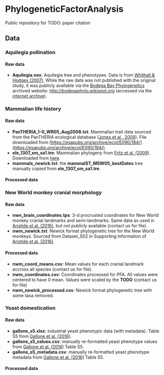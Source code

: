 # PhylogeneticFactorAnalysis
Public repository for TODO: paper citation

## Data

### Aquilegia pollination
#### Raw data
- __Aquilegia.nex__: Aquilegia tree and phenotypes. Data is from [Whithall & Hodges (2007)](https://doi.org/10.1038/nature05857). While the raw data was not published with the original study, it was publicly available via the [Bodega Bay Phylogenetics](http://treethinkers.org/) archived website: http://bodegaphylo.wikispot.org (accessed via the [internet archive](https://archive.org/)).

### Mammalian life history
#### Raw data
- __PanTHERIA_1-0_WR05_Aug2008.txt__: Mammalian trait data sourced from the PanTHERIA ecological database ([Jones et al., 2009](https://doi.org/10.1890/08-1494.1)). File downloaded from [https://esapubs.org/archive/ecol/E090/184/](https://esapubs.org/archive/ecol/E090/184/).
- __ele_1307_sm_sa1.tre__: Mammalian phylogeny from [Fritz et al. (2009)](https://doi.org/10.1111/j.1461-0248.2009.01307.x). Downloaded from [here](https://onlinelibrary.wiley.com/action/downloadSupplement?doi=10.1111%2Fj.1461-0248.2009.01307.x&file=ELE_1307_sm_SA1.tre).
- __mammals_newick.txt__: the __mammalST_MSW05_bestDates__ tree manually copied from  __ele_1307_sm_sa1.tre__.
#### Processed data

### New World monkey cranial morphology
#### Raw data
- __nwn_brain_coordinates.tps__: 3-d procrusted coordinates for New World monkey cranial landmarks and semi-landmarks. Same data as used in [Aristide et al. (2016)](https://doi.org/10.1073/pnas.1514473113), but not publicly available (contact us for file).
- __nwm_newick.txt__: Newick format phylogenetic tree for the New World monkeys. Sourced from Dataset_S02 in Supporting Information of [Aristide et al. (2016)](https://doi.org/10.1073/pnas.1514473113).
#### Processed data
- __nwm_coord_means.csv__: Mean values for each cranial landmark accross all species (contact us for file).
- __nwm_coordinates.csv__: Coordinates processed for PFA. All values were centered to have 0 mean. Values were scaled by the __TODO__ (contact us for file)
- __nwm_newick_processed.csv__: Newick format phylogenetic tree with some taxa removed.



### Yeast domestication
#### Raw data
- __gallone_s5.xlsx__: industrial yeast phenotypic data (with metadata). Table S5 from [Gallone et al. (2016)](https://doi.org/10.1016/j.cell.2016.08.020).
- __gallone_s5_values.csv__: manually re-formatted yeast phenotype values from [Gallone et al. (2016)](https://doi.org/10.1016/j.cell.2016.08.020) Table S5.
- __gallone_s5_metadata.csv__: manually re-formatted yeast phenotype metadata from [Gallone et al. (2016)](https://doi.org/10.1016/j.cell.2016.08.020) Table S5.
#### Processed data


